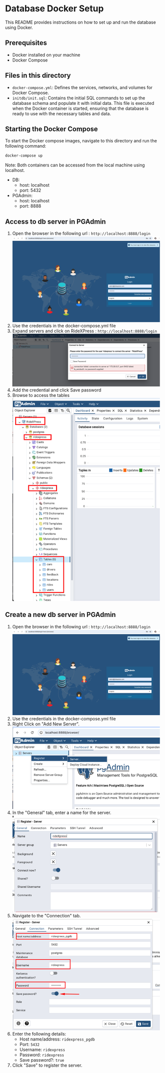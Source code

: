 # Database Docker Setup

This README provides instructions on how to set up and run the database using Docker.

## Prerequisites

- Docker installed on your machine
- Docker Compose 

## Files in this directory

- `docker-compose.yml`: Defines the services, networks, and volumes for Docker Compose.
- `initdb/init.sql`: Contains the initial SQL commands to set up the database schema and populate it with initial data. This file is executed when the Docker container is started, ensuring that the database is ready to use with the necessary tables and data.


## Starting the Docker Compose

To start the Docker compose images, navigate to this directory and run the following command:

```sh
docker-compose up
```
Note: Both containers can be accessed from the local machine using localhost.
- DB: 
    - host: localhost
    - port: 5432
- PGAdmin:  
    - host: localhost
    - port: 8888

## Access to db server in PGAdmin

1. Open the browser in the following url : `http://localhost:8888/login`
![alt text](images/pg-admin-login.png)
1. Use the credentials in the docker-compose.yml file
1. Expand servers and click on RideXPress : `http://localhost:8888/login`
![alt text](images/login-server-1.png)
1. Add the credential and click Save password
1. Browse to access the tables
![alt text](images/login-server-2.png)


## Create a new db server in PGAdmin


1. Open the browser in the following url : `http://localhost:8888/login`
![alt text](images/pg-admin-login.png)
1. Use the credentials in the docker-compose.yml file
1. Right Click on "Add New Server".
![General Tab](images/register-server-1.png)    
1. In the "General" tab, enter a name for the server.
![General Tab](images/register-server-2.png)        
1. Navigate to the "Connection" tab.
![General Tab](images/register-server-3.png)    
1. Enter the following details:
    - Host name/address: `ridexpress_pgdb`
    - Port: `5432`
    - Username: `ridexpress`
    - Password: `ridexpress`
    - Save password?: `true`
1. Click "Save" to register the server.

